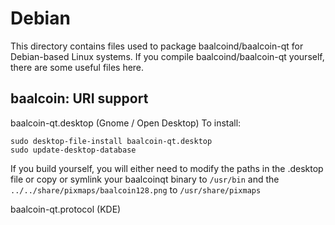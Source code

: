 
Debian
====================
This directory contains files used to package baalcoind/baalcoin-qt
for Debian-based Linux systems. If you compile baalcoind/baalcoin-qt yourself, there are some useful files here.

## baalcoin: URI support ##


baalcoin-qt.desktop  (Gnome / Open Desktop)
To install:

	sudo desktop-file-install baalcoin-qt.desktop
	sudo update-desktop-database

If you build yourself, you will either need to modify the paths in
the .desktop file or copy or symlink your baalcoinqt binary to `/usr/bin`
and the `../../share/pixmaps/baalcoin128.png` to `/usr/share/pixmaps`

baalcoin-qt.protocol (KDE)

